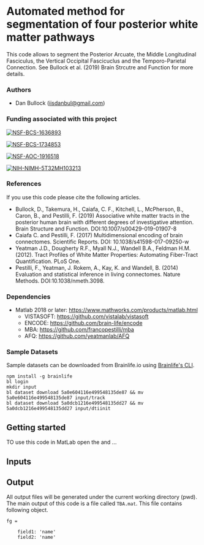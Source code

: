 # Automated method for segmentation of four posterior white matter pathways
This code allows to segment the Posterior Arcuate, the Middle Longitudinal Fasciculus, the Vertical Occipital Fascicuclus and the Temporo-Parietal Connection. See Bullock et al. (2019) Brain Strcutre and Function for more details. 

### Authors
- Dan Bullock (iisdanbul@gmail.com)

### Funding associated with this project 
[![NSF-BCS-1636893](https://img.shields.io/badge/NSF_BCS-1636893-blue.svg)](https://nsf.gov/awardsearch/showAward?AWD_ID=1636893)

[![NSF-BCS-1734853](https://img.shields.io/badge/NSF_BCS-1734853-blue.svg)](https://nsf.gov/awardsearch/showAward?AWD_ID=1734853)

[![NSF-AOC-1916518](https://img.shields.io/badge/NSF_AOC-1916518-blue.svg)](https://nsf.gov/awardsearch/showAward?AWD_ID=1916518)

[![NIH-NIMH-5T32MH103213](https://img.shields.io/badge/NIH_NIMH-5T32MH103213-blue.svg)](http://grantome.com/grant/NIH/T32-MH103213-04)

### References
If you use this code please cite the following articles.
- Bullock, D., Takemura, H., Caiafa, C. F., Kitchell, L., McPherson, B., Caron, B., and Pestilli, F. (2019) Associative white matter tracts in the posterior human brain with different degrees of investigative attention. Brain Structure and Function. DOI:10.1007/s00429-019-01907-8
- Caiafa C. and Pestilli, F. (2017) Multidimensional encoding of brain connectomes.  Scientific Reports. DOI: 10.1038/s41598-017-09250-w
- Yeatman J.D., Dougherty R.F., Myall N.J., Wandell B.A., Feldman H.M. (2012). Tract Profiles of White Matter Properties: Automating Fiber-Tract Quantification. PLoS One.
- Pestilli, F., Yeatman, J. Rokem, A., Kay, K. and Wandell, B. (2014) Evaluation and statistical inference in living connectomes. Nature Methods. DOI:10.1038/nmeth.3098.

### Dependencies
- Matlab 2018 or later: https://www.mathworks.com/products/matlab.html
  - VISTASOFT: https://github.com/vistalab/vistasoft
  - ENCODE: https://github.com/brain-life/encode
  - MBA: https://github.com/francopestilli/mba
  - AFQ: https://github.com/yeatmanlab/AFQ

### Sample Datasets
Sample datasets can be downloaded from Brainlife.io using [Brainlife's CLI](https://github.com/brain-life/cli).

```
npm install -g brainlife
bl login
mkdir input
bl dataset download 5a0e604116e499548135de87 && mv 5a0e604116e499548135de87 input/track
bl dataset download 5a0dcb1216e499548135dd27 && mv 5a0dcb1216e499548135dd27 input/dtiinit
```

## Getting started
TO use this code in MatLab open the <function name> and ...

## Inputs
<INPUTS FILES>

## Output

All output files will be generated under the current working directory (pwd). The main output of this code is a file called `TBA.mat`. This file contains following object.

```
fg = 

    field1: 'name'
    field2: 'name'
```

